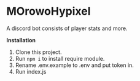 # MOrowoHypixel
A discord bot consists of player stats and more.

**Installation**
1. Clone this project.
2. Run `npm i` to install require module.
3. Rename .env.example to .env and put token in. 
4. Run index.js
